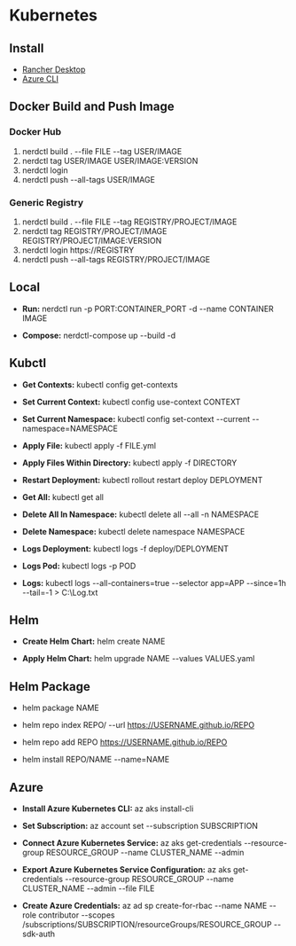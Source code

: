 # Kubernetes

## Install

* [Rancher Desktop](https://rancherdesktop.io)
* [Azure CLI](https://docs.microsoft.com/cli/azure/install-azure-cli-windows)

## Docker Build and Push Image

### Docker Hub

1. nerdctl build . --file FILE --tag USER/IMAGE
2. nerdctl tag USER/IMAGE USER/IMAGE:VERSION
3. nerdctl login
4. nerdctl push --all-tags USER/IMAGE

### Generic Registry

1. nerdctl build . --file FILE --tag REGISTRY/PROJECT/IMAGE
2. nerdctl tag REGISTRY/PROJECT/IMAGE REGISTRY/PROJECT/IMAGE:VERSION
3. nerdctl login https://REGISTRY
4. nerdctl push --all-tags REGISTRY/PROJECT/IMAGE

## Local

* **Run:** nerdctl run -p PORT:CONTAINER_PORT -d --name CONTAINER IMAGE

* **Compose:** nerdctl-compose up --build -d

## Kubctl

* **Get Contexts:** kubectl config get-contexts

* **Set Current Context:** kubectl config use-context CONTEXT

* **Set Current Namespace:** kubectl config set-context --current --namespace=NAMESPACE

* **Apply File:** kubectl apply -f FILE.yml

* **Apply Files Within Directory:** kubectl apply -f DIRECTORY

* **Restart Deployment:** kubectl rollout restart deploy DEPLOYMENT

* **Get All:** kubectl get all

* **Delete All In Namespace:** kubectl delete all --all -n NAMESPACE

* **Delete Namespace:** kubectl delete namespace NAMESPACE

* **Logs Deployment:** kubectl logs -f deploy/DEPLOYMENT

* **Logs Pod:** kubectl logs -p POD

* **Logs:** kubectl logs --all-containers=true --selector app=APP --since=1h --tail=-1 > C:\Log.txt

## Helm

* **Create Helm Chart:** helm create NAME

* **Apply Helm Chart:** helm upgrade NAME --values VALUES.yaml

## Helm Package

* helm package NAME

* helm repo index REPO/ --url https://USERNAME.github.io/REPO

* helm repo add REPO https://USERNAME.github.io/REPO

* helm install REPO/NAME --name=NAME

## Azure

* **Install Azure Kubernetes CLI:** az aks install-cli

* **Set Subscription:** az account set --subscription SUBSCRIPTION

* **Connect Azure Kubernetes Service:** az aks get-credentials --resource-group RESOURCE_GROUP --name CLUSTER_NAME --admin

* **Export Azure Kubernetes Service Configuration:** az aks get-credentials --resource-group RESOURCE_GROUP --name CLUSTER_NAME --admin --file FILE

* **Create Azure Credentials:** az ad sp create-for-rbac --name NAME --role contributor --scopes /subscriptions/SUBSCRIPTION/resourceGroups/RESOURCE_GROUP --sdk-auth
